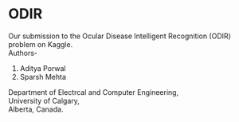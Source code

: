 # ODIR
Our submission to the Ocular Disease Intelligent Recognition (ODIR) problem on Kaggle.  
Authors-
  1) Aditya Porwal
  2) Sparsh Mehta 

Department of Electrcal and Computer Engineering,  
University of Calgary,  
Alberta, Canada.
